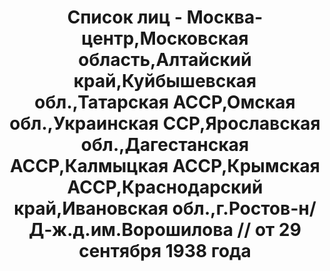 ---
title: Список лиц - Москва-центр,Московская область,Алтайский край,Куйбышевская обл.,Татарская
  АССР,Омская обл.,Украинская ССР,Ярославская обл.,Дагестанская АССР,Калмыцкая АССР,Крымская
  АССР,Краснодарский край,Ивановская обл.,г.Ростов-н/Д-ж.д.им.Ворошилова // от 29
  сентября 1938 года
description: РГАСПИ, ф.17, т.11, оп.171, дело 419, лист 216
images:
- /disk/pictures/v11/17-171-419-216.jpg
- /disk/pictures/v11/17-171-419-217.jpg
- /disk/pictures/v11/17-171-419-218.jpg
- /disk/pictures/v11/17-171-419-219.jpg
- /disk/pictures/v11/17-171-419-220.jpg
- /disk/pictures/v11/17-171-419-221.jpg
---